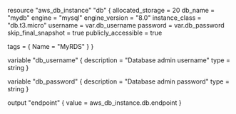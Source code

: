 resource "aws_db_instance" "db" {
  allocated_storage   = 20
  db_name             = "mydb"
  engine              = "mysql"
  engine_version      = "8.0"
  instance_class      = "db.t3.micro"
  username            = var.db_username
  password            = var.db_password
  skip_final_snapshot = true
  publicly_accessible = true

  tags = {
    Name = "MyRDS"
  }
}

variable "db_username" {
  description = "Database admin username"
  type        = string
}

variable "db_password" {
  description = "Database admin password"
  type        = string
}

output "endpoint" {
  value = aws_db_instance.db.endpoint
}